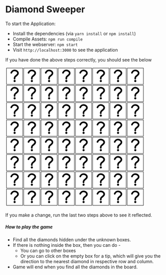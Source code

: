 # Diamond Sweeper

To start the Application:

* Install the dependencies (via `yarn install` or `npm install`)
* Compile Assets: `npm run compile`
* Start the webserver: `npm start`
* Visit `http://localhost:3000` to see the application

If you have done the above steps correctly, you should see the below

![Screenshot](./initialboard.png)

If you make a change, run the last two steps above to see it reflected.

##### How to play the game
* Find all the diamonds hidden under the unknown boxes.
* If there is nothing inside the box, then you can do -
    * You can go to other boxes
    * Or you can click on the empty box for a tip, which will give you the direction to the nearest diamond in respective row and column.
* Game will end when you find all the diamonds in the board.